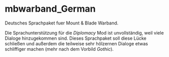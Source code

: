 # mbwarband_German
Deutsches Sprachpaket fuer Mount &amp; Blade Warband.

Die Sprachunterstützung für die *Diplomacy* Mod ist unvollständig, 
weil viele Dialoge hinzugekommen sind. Dieses Sprachpaket soll
diese Lücke schließen und außerdem die teilweise sehr hölzernen
Dialoge etwas schliffiger machen (mehr nach dem Vorbild *Gothic*).
